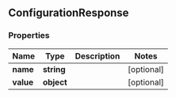 ## ConfigurationResponse

### Properties
Name | Type | Description | Notes
------------ | ------------- | ------------- | -------------
**name** | **string** |  | [optional] 
**value** | **object** |  | [optional] 


